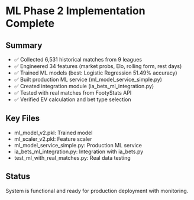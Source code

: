 # ML Phase 2 Implementation Complete

## Summary
- ✅ Collected 6,531 historical matches from 9 leagues
- ✅ Engineered 34 features (market probs, Elo, rolling form, rest days)
- ✅ Trained ML models (best: Logistic Regression 51.49% accuracy)
- ✅ Built production ML service (ml_model_service_simple.py)
- ✅ Created integration module (ia_bets_ml_integration.py)
- ✅ Tested with real matches from FootyStats API
- ✅ Verified EV calculation and bet type selection

## Key Files
- ml_model_v2.pkl: Trained model
- ml_scaler_v2.pkl: Feature scaler
- ml_model_service_simple.py: Production ML service
- ia_bets_ml_integration.py: Integration with ia_bets.py
- test_ml_with_real_matches.py: Real data testing

## Status
System is functional and ready for production deployment with monitoring.
